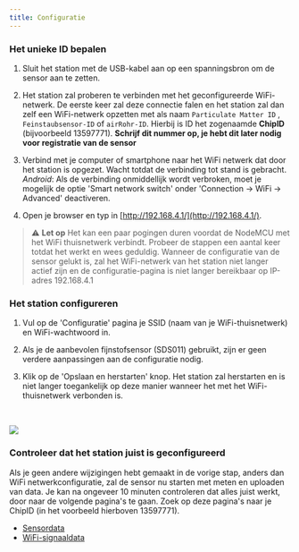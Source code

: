 ```yaml
---
title: Configuratie
---
```

### Het unieke ID bepalen
1. Sluit het station met de USB-kabel aan op een spanningsbron om de sensor aan te zetten.

2. Het station zal proberen te verbinden met het geconfigureerde WiFi-netwerk. De eerste keer zal deze connectie falen en het station zal dan zelf een WiFi-netwerk opzetten met als naam `Particulate Matter ID` , `Feinstaubsensor-ID` of `airRohr-ID`. Hierbij is ID het zogenaamde **ChipID** (bijvoorbeeld 13597771). **Schrijf dit nummer op, je hebt dit later nodig voor registratie van de sensor**

3. Verbind met je computer of smartphone naar het WiFi netwerk dat door het station is opgezet. Wacht totdat de verbinding tot stand is gebracht.<br>*Android*: Als de verbinding onmiddellijk wordt verbroken, moet je mogelijk de optie 'Smart network switch' onder 'Connection -> WiFi -> Advanced' deactiveren.

4. Open je browser en typ in [http://192.168.4.1/](http://192.168.4.1/).

> ⚠️ **Let op**  Het kan een paar pogingen duren voordat de NodeMCU met het WiFi thuisnetwerk verbindt. Probeer de stappen een aantal keer totdat het werkt en wees geduldig. Wanneer de configuratie van de sensor gelukt is, zal het WiFi-netwerk van het station niet langer actief zijn en de configuratie-pagina is niet langer bereikbaar op IP-adres 192.168.4.1

### Het station configureren
1. Vul op de 'Configuratie' pagina je SSID (naam van je WiFi-thuisnetwerk) en WiFi-wachtwoord in.

2. Als je de aanbevolen fijnstofsensor (SDS011) gebruikt, zijn er geen verdere aanpassingen aan de configuratie nodig.

3. Klik op de 'Opslaan en herstarten' knop. Het station zal herstarten en is niet langer toegankelijk op deze manier wanneer het met het WiFi-thuisnetwerk verbonden is.

<br>

![](../docs/airrohr_config_initial.png)
<br>

### Controleer dat het station juist is geconfigureerd
Als je geen andere wijzigingen hebt gemaakt in de vorige stap, anders dan WiFi netwerkconfiguratie, zal de sensor nu starten met meten en uploaden van data. Je kan na ongeveer 10 minuten controleren dat alles juist werkt, door naar de volgende pagina's te gaan. Zoek op deze pagina's naar je ChipID (in het voorbeeld hierboven 13597771).

 * [Sensordata](https://www.madavi.de/sensor/graph.php)
 * [WiFi-signaaldata](https://www.madavi.de/sensor/signal.php)
